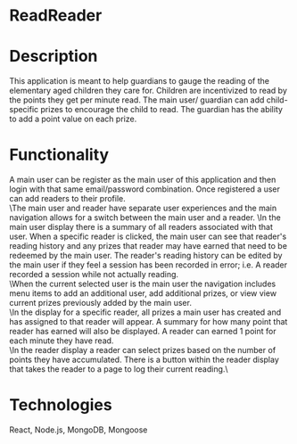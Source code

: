 # ReadReader

# Description

This application is meant to help guardians to gauge the reading of the elementary aged children they care for. Children are incentivized to read by the points they get per minute read. The main user/ guardian can add child-specific prizes to encourage the child to read. The guardian has the ability to add a point value on each prize.

# Functionality

A main user can be register as the main user of this application and then login with that same email/password combination.
Once registered a user can add readers to their profile.\
\The main user and reader have separate user experiences and the main navigation allows for a switch between the main user and a reader.
\In the main user display there is a summary of all readers associated with that user. When a specific reader is clicked, the main user can see that reader's reading history and any prizes that reader may have earned that need to be redeemed by the main user. The reader's reading history can be edited by the main user if they feel a session has been recorded in error; i.e. A reader recorded a session while not actually reading.\
\When the current selected user is the main user the navigation includes menu items to add an additional user, add additional prizes, or view view current prizes previously added by the main user.\
\In the display for a specific reader, all prizes a main user has created and has assigned to that reader will appear. A summary for how many point that reader has earned will also be displayed. A reader can earned 1 point for each minute they have read.\
\In the reader display a reader can select prizes based on the number of points they have accumulated. There is a button within the reader display that takes the reader to a page to log their current reading.\

# Technologies

React, Node.js, MongoDB, Mongoose
